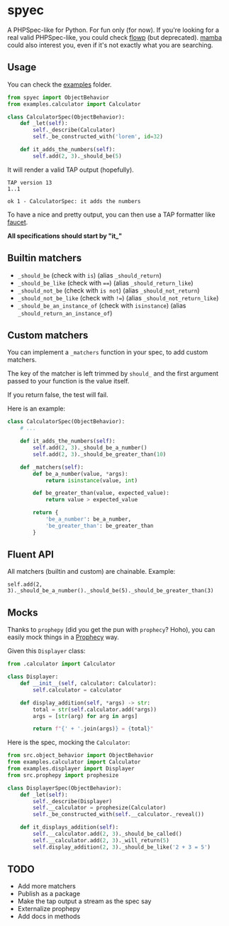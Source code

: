 # spyec

A PHPSpec-like for Python. For fun only (for now). If you're looking for a real valid PHPSpec-like, you could check [flowp](http://pawelgalazka.github.io/flowp/testing.html) (but deprecated). [mamba](https://nestorsalceda.com/mamba/) could also interest you, even if it's not exactly what you are searching.

## Usage

You can check the [examples](examples) folder.

```python
from spyec import ObjectBehavior
from examples.calculator import Calculator

class CalculatorSpec(ObjectBehavior):
    def _let(self):
        self._describe(Calculator)
        self._be_constructed_with('lorem', id=32)

    def it_adds_the_numbers(self):
        self.add(2, 3)._should_be(5)
```

It will render a valid TAP output (hopefully).

```
TAP version 13
1..1

ok 1 - CalculatorSpec: it adds the numbers
```

To have a nice and pretty output, you can then use a TAP formatter like [faucet](https://www.npmjs.com/package/faucet).

**All specifications should start by "it\_"**

## Builtin matchers

- `_should_be` (check with `is`) (alias `_should_return`)
- `_should_be_like` (check with `==`) (alias `_should_return_like`)
- `_should_not_be` (check with `is not`) (alias `_should_not_return`)
- `_should_not_be_like` (check with `!=`) (alias `_should_not_return_like`)
- `_should_be_an_instance_of` (check with `isinstance`) (alias
  `_should_return_an_instance_of`)

## Custom matchers

You can implement a `_matchers` function in your spec, to add custom matchers.

The key of the matcher is left trimmed by `should_` and the first argument
passed to your function is the value itself.

If you return false, the test will fail.

Here is an example:

```python
class CalculatorSpec(ObjectBehavior):
    # ...

    def it_adds_the_numbers(self):
        self.add(2, 3)._should_be_a_number()
        self.add(2, 3)._should_be_greater_than(10)

    def _matchers(self):
        def be_a_number(value, *args):
            return isinstance(value, int)

        def be_greater_than(value, expected_value):
            return value > expected_value

        return {
            'be_a_number': be_a_number,
            'be_greater_than': be_greater_than
        }
```

## Fluent API

All matchers (builtin and custom) are chainable. Example:

`self.add(2, 3)._should_be_a_number()._should_be(5)._should_be_greater_than(3)`

## Mocks

Thanks to `prophepy` (did you get the pun with `prophecy`? Hoho), you can
easily mock things in a [Prophecy](https://github.com/phpspec/prophecy) way.

Given this `Displayer` class:

```python
from .calculator import Calculator

class Displayer:
    def __init__(self, calculator: Calculator):
        self.calculator = calculator

    def display_addition(self, *args) -> str:
        total = str(self.calculator.add(*args))
        args = [str(arg) for arg in args]

        return f"{' + '.join(args)} = {total}"
```

Here is the spec, mocking the `Calculator`:

```python
from src.object_behavior import ObjectBehavior
from examples.calculator import Calculator
from examples.displayer import Displayer
from src.prophepy import prophesize

class DisplayerSpec(ObjectBehavior):
    def _let(self):
        self._describe(Displayer)
        self.__calculator = prophesize(Calculator)
        self._be_constructed_with(self.__calculator._reveal())

    def it_displays_addition(self):
        self.__calculator.add(2, 3)._should_be_called()
        self.__calculator.add(2, 3)._will_return(5)
        self.display_addition(2, 3)._should_be_like('2 + 3 = 5')
```

## TODO

- Add more matchers
- Publish as a package
- Make the tap output a stream as the spec say
- Externalize prophepy
- Add docs in methods
